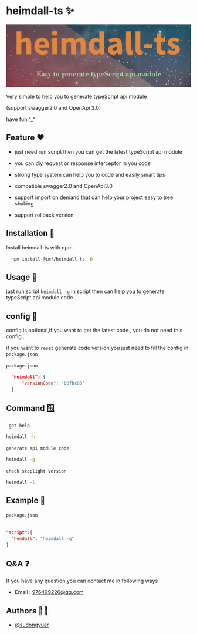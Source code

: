 # heimdall-ts ✨

![](./img/heimdall.jpg)

Very simple to help you to generate typeScript api module  

(support swagger2.0 and OpenApi 3.0)

have fun ^_^

## Feature ❤️

- just need run script then you can get the latest typeScript api module

- you can diy request or response interceptor in you code

- strong type system can help you to code and easily smart tips

- compatible swagger2.0 and OpenApi3.0

- support import on demand that can help your project easy to tree shaking

- support rollback version 

## Installation 🌝

Install heimdall-ts with npm

```bash
  npm install @imf/heimdall-ts -D
```

## Usage 🍉
just run script `heimdall -g` in script then can help you to generate typeScript api module code

## config 📖

config is optional,if you want to get the latest code ,
you do not need this config .

if you want to `reset` generate code version,you just need to fill the config in `package.json`

`package.json`

```json
  "heimdall": {
      "versionCode": "b8fbc83"
  }
```

## Command 🪟

` get help`
```bash
heimdall -h
```

`generate api module code`

```bash
heimdall -g
```

`check stoplight version`
```bash
heimdall -l
```



## Example 🐞

`package.json`

```json

"script":{
  "hemdall": "heimdall -g"
}

```

## Q&A ❓

If you have any question,you can contact me in following ways

- Email : 976499226@qq.com


## Authors 👨‍💻

- [@sudongyuer](https://github.com/sudongyuer)




